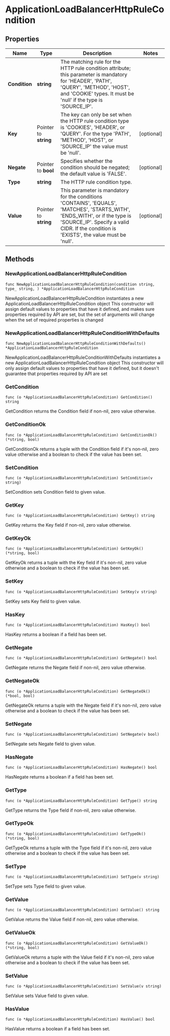 # ApplicationLoadBalancerHttpRuleCondition

## Properties

|Name | Type | Description | Notes|
|------------ | ------------- | ------------- | -------------|
|**Condition** | **string** | The matching rule for the HTTP rule condition attribute; this parameter is mandatory for &#39;HEADER&#39;, &#39;PATH&#39;, &#39;QUERY&#39;, &#39;METHOD&#39;, &#39;HOST&#39;, and &#39;COOKIE&#39; types. It must be &#39;null&#39; if the type is &#39;SOURCE_IP&#39;. | |
|**Key** | Pointer to **string** | The key can only be set when the HTTP rule condition type is &#39;COOKIES&#39;, &#39;HEADER&#39;, or &#39;QUERY&#39;. For the type &#39;PATH&#39;, &#39;METHOD&#39;, &#39;HOST&#39;, or &#39;SOURCE_IP&#39; the value must be &#39;null&#39;. | [optional] |
|**Negate** | Pointer to **bool** | Specifies whether the condition should be negated; the default value is &#39;FALSE&#39;. | [optional] |
|**Type** | **string** | The HTTP rule condition type. | |
|**Value** | Pointer to **string** | This parameter is mandatory for the conditions &#39;CONTAINS&#39;, &#39;EQUALS&#39;, &#39;MATCHES&#39;, &#39;STARTS_WITH&#39;, &#39;ENDS_WITH&#39;, or if the type is &#39;SOURCE_IP&#39;. Specify a valid CIDR. If the condition is &#39;EXISTS&#39;, the value must be &#39;null&#39;. | [optional] |

## Methods

### NewApplicationLoadBalancerHttpRuleCondition

`func NewApplicationLoadBalancerHttpRuleCondition(condition string, type_ string, ) *ApplicationLoadBalancerHttpRuleCondition`

NewApplicationLoadBalancerHttpRuleCondition instantiates a new ApplicationLoadBalancerHttpRuleCondition object
This constructor will assign default values to properties that have it defined,
and makes sure properties required by API are set, but the set of arguments
will change when the set of required properties is changed

### NewApplicationLoadBalancerHttpRuleConditionWithDefaults

`func NewApplicationLoadBalancerHttpRuleConditionWithDefaults() *ApplicationLoadBalancerHttpRuleCondition`

NewApplicationLoadBalancerHttpRuleConditionWithDefaults instantiates a new ApplicationLoadBalancerHttpRuleCondition object
This constructor will only assign default values to properties that have it defined,
but it doesn't guarantee that properties required by API are set

### GetCondition

`func (o *ApplicationLoadBalancerHttpRuleCondition) GetCondition() string`

GetCondition returns the Condition field if non-nil, zero value otherwise.

### GetConditionOk

`func (o *ApplicationLoadBalancerHttpRuleCondition) GetConditionOk() (*string, bool)`

GetConditionOk returns a tuple with the Condition field if it's non-nil, zero value otherwise
and a boolean to check if the value has been set.

### SetCondition

`func (o *ApplicationLoadBalancerHttpRuleCondition) SetCondition(v string)`

SetCondition sets Condition field to given value.


### GetKey

`func (o *ApplicationLoadBalancerHttpRuleCondition) GetKey() string`

GetKey returns the Key field if non-nil, zero value otherwise.

### GetKeyOk

`func (o *ApplicationLoadBalancerHttpRuleCondition) GetKeyOk() (*string, bool)`

GetKeyOk returns a tuple with the Key field if it's non-nil, zero value otherwise
and a boolean to check if the value has been set.

### SetKey

`func (o *ApplicationLoadBalancerHttpRuleCondition) SetKey(v string)`

SetKey sets Key field to given value.

### HasKey

`func (o *ApplicationLoadBalancerHttpRuleCondition) HasKey() bool`

HasKey returns a boolean if a field has been set.

### GetNegate

`func (o *ApplicationLoadBalancerHttpRuleCondition) GetNegate() bool`

GetNegate returns the Negate field if non-nil, zero value otherwise.

### GetNegateOk

`func (o *ApplicationLoadBalancerHttpRuleCondition) GetNegateOk() (*bool, bool)`

GetNegateOk returns a tuple with the Negate field if it's non-nil, zero value otherwise
and a boolean to check if the value has been set.

### SetNegate

`func (o *ApplicationLoadBalancerHttpRuleCondition) SetNegate(v bool)`

SetNegate sets Negate field to given value.

### HasNegate

`func (o *ApplicationLoadBalancerHttpRuleCondition) HasNegate() bool`

HasNegate returns a boolean if a field has been set.

### GetType

`func (o *ApplicationLoadBalancerHttpRuleCondition) GetType() string`

GetType returns the Type field if non-nil, zero value otherwise.

### GetTypeOk

`func (o *ApplicationLoadBalancerHttpRuleCondition) GetTypeOk() (*string, bool)`

GetTypeOk returns a tuple with the Type field if it's non-nil, zero value otherwise
and a boolean to check if the value has been set.

### SetType

`func (o *ApplicationLoadBalancerHttpRuleCondition) SetType(v string)`

SetType sets Type field to given value.


### GetValue

`func (o *ApplicationLoadBalancerHttpRuleCondition) GetValue() string`

GetValue returns the Value field if non-nil, zero value otherwise.

### GetValueOk

`func (o *ApplicationLoadBalancerHttpRuleCondition) GetValueOk() (*string, bool)`

GetValueOk returns a tuple with the Value field if it's non-nil, zero value otherwise
and a boolean to check if the value has been set.

### SetValue

`func (o *ApplicationLoadBalancerHttpRuleCondition) SetValue(v string)`

SetValue sets Value field to given value.

### HasValue

`func (o *ApplicationLoadBalancerHttpRuleCondition) HasValue() bool`

HasValue returns a boolean if a field has been set.



